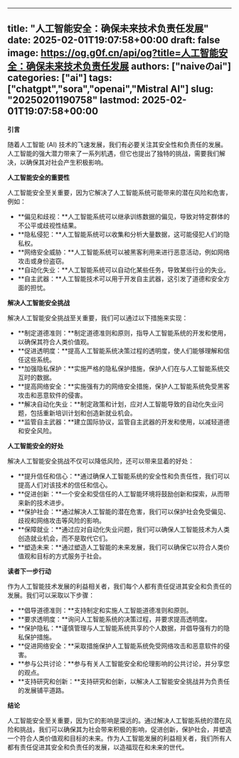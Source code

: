 
---
title: "人工智能安全：确保未来技术负责任发展"
date: 2025-02-01T19:07:58+00:00
draft: false
image: https://og.g0f.cn/api/og?title=人工智能安全：确保未来技术负责任发展
authors: ["naiveのai"]
categories: ["ai"]
tags: ["chatgpt","sora","openai","Mistral AI"]
slug: "20250201190758"
lastmod: 2025-02-01T19:07:58+00:00
---
**引言**

随着人工智能 (AI) 技术的飞速发展，我们有必要关注其安全性和负责任的发展。人工智能的强大潜力带来了一系列机遇，但它也提出了独特的挑战，需要我们解决，以确保其对社会产生积极影响。

**人工智能安全的重要性**

人工智能安全至关重要，因为它解决了人工智能系统可能带来的潜在风险和危害，例如：

* **偏见和歧视：**人工智能系统可以继承训练数据的偏见，导致对特定群体的不公平或歧视性结果。
* **隐私侵犯：**人工智能系统可以收集和分析大量数据，这可能侵犯人们的隐私权。
* **网络安全威胁：**人工智能系统可以被黑客利用来进行恶意活动，例如网络攻击或身份盗窃。
* **自动化失业：**人工智能系统可以自动化某些任务，导致某些行业的失业。
* **自主武器：**人工智能技术可以用于开发自主武器，这引发了道德和安全方面的担忧。

**解决人工智能安全挑战**

解决人工智能安全挑战至关重要，我们可以通过以下措施来实现：

* **制定道德准则：**制定道德准则和原则，指导人工智能系统的开发和使用，以确保其符合人类价值观。
* **促进透明度：**提高人工智能系统决策过程的透明度，使人们能够理解和信任这些系统。
* **加强隐私保护：**实施严格的隐私保护措施，保护人们在与人工智能系统交互时的数据。
* **提高网络安全：**实施强有力的网络安全措施，保护人工智能系统免受黑客攻击和恶意软件的侵害。
* **解决自动化失业：**制定政策和计划，应对人工智能导致的自动化失业问题，包括重新培训计划和创造新就业机会。
* **监管自主武器：**建立国际协议，监管自主武器的开发和使用，以减轻道德和安全风险。

**人工智能安全的好处**

解决人工智能安全挑战不仅可以降低风险，还可以带来显着的好处：

* **提升信任和信心：**通过确保人工智能系统的安全性和负责任性，我们可以提高人们对该技术的信任和信心。
* **促进创新：**一个安全和受信任的人工智能环境将鼓励创新和探索，从而带来新的技术进步。
* **保护社会：**通过解决人工智能的潜在危害，我们可以保护社会免受偏见、歧视和网络攻击等风险的影响。
* **保障就业：**通过应对自动化失业问题，我们可以确保人工智能技术为人类创造就业机会，而不是取代它们。
* **塑造未来：**通过塑造人工智能的未来发展，我们可以确保它以符合人类价值观和目标的方式服务于社会。

**读者下一步行动**

作为人工智能技术发展的利益相关者，我们每个人都有责任促进其安全和负责任的发展。我们可以采取以下步骤：

* **倡导道德准则：**支持制定和实施人工智能道德准则和原则。
* **要求透明度：**询问人工智能系统的决策过程，并要求提高透明度。
* **保护隐私：**谨慎管理与人工智能系统共享的个人数据，并倡导强有力的隐私保护措施。
* **促进网络安全：**采取措施保护人工智能系统免受网络攻击和恶意软件的侵害。
* **参与公共讨论：**参与有关人工智能安全和伦理影响的公共讨论，并分享您的观点。
* **支持研究和创新：**支持研究和创新，以解决人工智能安全挑战并为负责任的发展铺平道路。

**结论**

人工智能安全至关重要，因为它的影响是深远的。通过解决人工智能系统的潜在风险和挑战，我们可以确保其为社会带来积极的影响，促进创新，保护社会，并塑造一个符合人类价值观和目标的未来。作为人工智能发展的利益相关者，我们所有人都有责任促进其安全和负责任的发展，以造福现在和未来的世代。